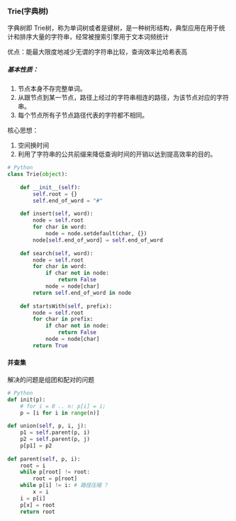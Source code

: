 ### Trie(字典树)

字典树即 Trie树，称为单词树或者是键树，是一种树形结构，典型应用在用于统计和排序大量的字符串，经常被搜索引擎用于文本词频统计

优点：能最大限度地减少无谓的字符串比较，查询效率比哈希表高

##### 基本性质：

1. 节点本身不存完整单词。
2. 从跟节点到某一节点，路径上经过的字符串相连的路径，为该节点对应的字符串。
3. 每个节点所有子节点路径代表的字符都不相同。

核心思想：

1. 空间换时间
2. 利用了字符串的公共前缀来降低查询时间的开销以达到提高效率的目的。

```python
# Python 
class Trie(object):
  
	def __init__(self): 
		self.root = {} 
		self.end_of_word = "#" 
 
	def insert(self, word): 
		node = self.root 
		for char in word: 
			node = node.setdefault(char, {}) 
		node[self.end_of_word] = self.end_of_word 
 
	def search(self, word): 
		node = self.root 
		for char in word: 
			if char not in node: 
				return False 
			node = node[char] 
		return self.end_of_word in node 
 
	def startsWith(self, prefix): 
		node = self.root 
		for char in prefix: 
			if char not in node: 
				return False 
			node = node[char] 
		return True
```



#### 并查集

解决的问题是组团和配对的问题

```python
# Python 
def init(p): 
	# for i = 0 .. n: p[i] = i; 
	p = [i for i in range(n)] 
 
def union(self, p, i, j): 
	p1 = self.parent(p, i) 
	p2 = self.parent(p, j) 
	p[p1] = p2 
 
def parent(self, p, i): 
	root = i 
	while p[root] != root: 
		root = p[root] 
	while p[i] != i: # 路径压缩 ?
		x = i
    i = p[i]
    p[x] = root 
	return root
```

